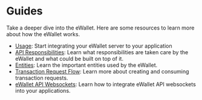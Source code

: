 # Guides

Take a deeper dive into the eWallet. Here are some resources to learn more about how the eWallet works.

- [Usage](/docs/guides/usage.md): Start integrating your eWallet server to your application
- [API Responsibilities](/docs/guides/api_responsibilities.md): Learn what responsibilities are taken care by the eWallet and what could be built on top of it.
- [Entities](/docs/guides/entities.md): Learn the important entities used by the eWallet.
- [Transaction Request Flow](/docs/guides/transaction_request_flow.md): Learn more about creating and consuming transaction requests.
- [eWallet API Websockets](/docs/guides/ewallet_api_websockets.md): Learn how to integrate eWallet API websockets into your applications.

